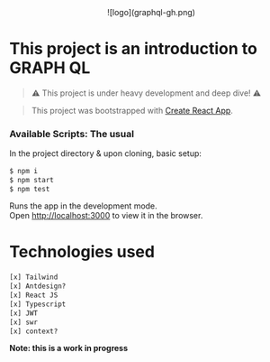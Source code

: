 <div align='center'>
![logo](graphql-gh.png)
</div>

# This project is an introduction to GRAPH QL

> ⚠️ This project is under heavy development and deep dive! ⚠️

> This project was bootstrapped with [Create React App](https://github.com/facebook/create-react-app).

### Available Scripts: The usual

In the project directory & upon cloning, basic setup:

```
$ npm i
$ npm start
$ npm test
```

Runs the app in the development mode.\
Open [http://localhost:3000](http://localhost:3000) to view it in the browser.

# Technologies used

```
[x] Tailwind
[x] Antdesign?
[x] React JS
[x] Typescript
[x] JWT
[x] swr
[x] context?
```

**Note: this is a work in progress**
